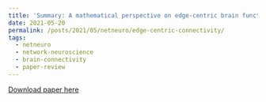 ```yaml
---
title: 'Summary: A mathematical perspective on edge-centric brain functional connectivity'
date: 2021-05-20
permalink: /posts/2021/05/netneuro/edge-centric-connectivity/
tags:
  - netneuro
  - network-neuroscience
  - brain-connectivity
  - paper-review
---
```

<p align="justify" markdown="1"> 

</p>

[Download paper here](http://zahramor.github.io/files/Novelli2022.pdf) 
